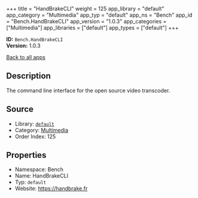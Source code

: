 ﻿+++
title = "HandBrakeCLI"
weight = 125
app_library = "default"
app_category = "Multimedia"
app_typ = "default"
app_ns = "Bench"
app_id = "Bench.HandBrakeCLI"
app_version = "1.0.3"
app_categories = ["Multimedia"]
app_libraries = ["default"]
app_types = ["default"]
+++

**ID:** `Bench.HandBrakeCLI`  
**Version:** 1.0.3  
<!--more-->

[Back to all apps](/apps/)

## Description
The command line interface for the open source video transcoder.

## Source

* Library: [`default`](/app_libraries/default)
* Category: [Multimedia](/app_categories/multimedia)
* Order Index: 125

## Properties

* Namespace: Bench
* Name: HandBrakeCLI
* Typ: `default`
* Website: <https://handbrake.fr>

